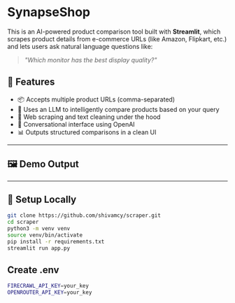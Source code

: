 # SynapseShop 

This is an AI-powered product comparison tool built with **Streamlit**, which scrapes product details from e-commerce URLs (like Amazon, Flipkart, etc.) and lets users ask natural language questions like:

> _"Which monitor has the best display quality?"_

## 🚀 Features

- 📦 Accepts multiple product URLs (comma-separated)
- 🧠 Uses an LLM to intelligently compare products based on your query
- 🧽 Web scraping and text cleaning under the hood
- 💬 Conversational interface using OpenAI
- 📊 Outputs structured comparisons in a clean UI

---

## 🖼️ Demo Output


---

## 🔧 Setup Locally

```bash
git clone https://github.com/shivamcy/scraper.git
cd scraper
python3 -m venv venv
source venv/bin/activate
pip install -r requirements.txt
streamlit run app.py
```

## Create .env
```bash
FIRECRAWL_API_KEY=your_key
OPENROUTER_API_KEY=your_key
```




